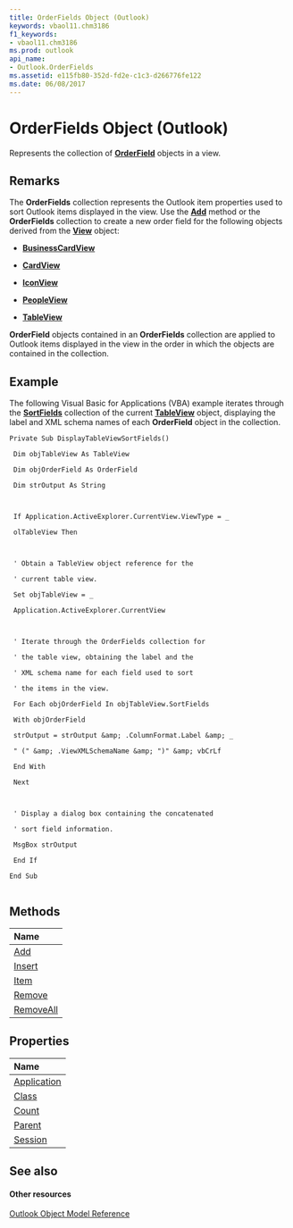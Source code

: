 ```yaml
---
title: OrderFields Object (Outlook)
keywords: vbaol11.chm3186
f1_keywords:
- vbaol11.chm3186
ms.prod: outlook
api_name:
- Outlook.OrderFields
ms.assetid: e115fb80-352d-fd2e-c1c3-d266776fe122
ms.date: 06/08/2017
---
```



# OrderFields Object (Outlook)

Represents the collection of  **[OrderField](Outlook.OrderField.md)** objects in a view.


## Remarks

The  **OrderFields** collection represents the Outlook item properties used to sort Outlook items displayed in the view. Use the **[Add](Outlook.OrderFields.Add.md)** method or the **OrderFields** collection to create a new order field for the following objects derived from the **[View](Outlook.View.md)** object:


-  **[BusinessCardView](businessOutlook.CardView.md)**
    
-  **[CardView](Outlook.CardView.md)**
    
-  **[IconView](Outlook.IconView.md)**
    
-  **[PeopleView](Outlook.peopleview.md)**
    
-  **[TableView](Outlook.TableView.md)**
    
 **OrderField** objects contained in an **OrderFields** collection are applied to Outlook items displayed in the view in the order in which the objects are contained in the collection.


## Example

The following Visual Basic for Applications (VBA) example iterates through the  **[SortFields](Outlook.TableView.SortFields.md)** collection of the current **[TableView](Outlook.TableView.md)** object, displaying the label and XML schema names of each **OrderField** object in the collection.


```
Private Sub DisplayTableViewSortFields() 
 
 Dim objTableView As TableView 
 
 Dim objOrderField As OrderField 
 
 Dim strOutput As String 
 
 
 
 If Application.ActiveExplorer.CurrentView.ViewType = _ 
 
 olTableView Then 
 
 
 
 ' Obtain a TableView object reference for the 
 
 ' current table view. 
 
 Set objTableView = _ 
 
 Application.ActiveExplorer.CurrentView 
 
 
 
 ' Iterate through the OrderFields collection for 
 
 ' the table view, obtaining the label and the 
 
 ' XML schema name for each field used to sort 
 
 ' the items in the view. 
 
 For Each objOrderField In objTableView.SortFields 
 
 With objOrderField 
 
 strOutput = strOutput &amp; .ColumnFormat.Label &amp; _ 
 
 " (" &amp; .ViewXMLSchemaName &amp; ")" &amp; vbCrLf 
 
 End With 
 
 Next 
 
 
 
 ' Display a dialog box containing the concatenated 
 
 ' sort field information. 
 
 MsgBox strOutput 
 
 End If 
 
End Sub 
 

```


## Methods



|**Name**|
|:-----|
|[Add](Outlook.OrderFields.Add.md)|
|[Insert](Outlook.OrderFields.Insert.md)|
|[Item](Outlook.OrderFields.Item.md)|
|[Remove](Outlook.OrderFields.Remove.md)|
|[RemoveAll](Outlook.OrderFields.RemoveAll.md)|

## Properties



|**Name**|
|:-----|
|[Application](Outlook.OrderFields.Application.md)|
|[Class](Outlook.OrderFields.Class.md)|
|[Count](Outlook.OrderFields.Count.md)|
|[Parent](orderfields-parent-property-outlook.md)|
|[Session](orderfields-session-property-outlook.md)|

## See also


#### Other resources


[Outlook Object Model Reference](http://msdn.microsoft.com/library/73221b13-d8d8-99b8-3394-b95dbbfd5ddc%28Office.15%29.aspx)
